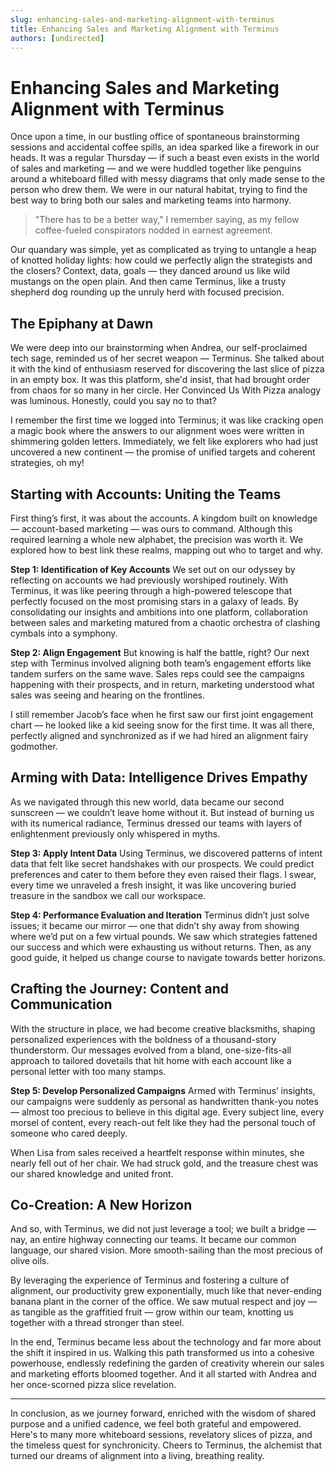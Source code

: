 ```yaml
---
slug: enhancing-sales-and-marketing-alignment-with-terminus
title: Enhancing Sales and Marketing Alignment with Terminus
authors: [undirected]
---
```



# Enhancing Sales and Marketing Alignment with Terminus

Once upon a time, in our bustling office of spontaneous brainstorming sessions and accidental coffee spills, an idea sparked like a firework in our heads. It was a regular Thursday — if such a beast even exists in the world of sales and marketing — and we were huddled together like penguins around a whiteboard filled with messy diagrams that only made sense to the person who drew them. We were in our natural habitat, trying to find the best way to bring both our sales and marketing teams into harmony.

> "There has to be a better way," I remember saying, as my fellow coffee-fueled conspirators nodded in earnest agreement. 

Our quandary was simple, yet as complicated as trying to untangle a heap of knotted holiday lights: how could we perfectly align the strategists and the closers? Context, data, goals — they danced around us like wild mustangs on the open plain. And then came Terminus, like a trusty shepherd dog rounding up the unruly herd with focused precision.

## **The Epiphany at Dawn**

We were deep into our brainstorming when Andrea, our self-proclaimed tech sage, reminded us of her secret weapon — Terminus. She talked about it with the kind of enthusiasm reserved for discovering the last slice of pizza in an empty box. It was this platform, she'd insist, that had brought order from chaos for so many in her circle. Her Convinced Us With Pizza analogy was luminous. Honestly, could you say no to that?

I remember the first time we logged into Terminus; it was like cracking open a magic book where the answers to our alignment woes were written in shimmering golden letters. Immediately, we felt like explorers who had just uncovered a new continent — the promise of unified targets and coherent strategies, oh my! 

## **Starting with Accounts: Uniting the Teams**

First thing’s first, it was about the accounts. A kingdom built on knowledge — account-based marketing — was ours to command. Although this required learning a whole new alphabet, the precision was worth it. We explored how to best link these realms, mapping out who to target and why.

**Step 1: Identification of Key Accounts**
We set out on our odyssey by reflecting on accounts we had previously worshiped routinely. With Terminus, it was like peering through a high-powered telescope that perfectly focused on the most promising stars in a galaxy of leads. By consolidating our insights and ambitions into one platform, collaboration between sales and marketing matured from a chaotic orchestra of clashing cymbals into a symphony.

**Step 2: Align Engagement**
But knowing is half the battle, right? Our next step with Terminus involved aligning both team’s engagement efforts like tandem surfers on the same wave. Sales reps could see the campaigns happening with their prospects, and in return, marketing understood what sales was seeing and hearing on the frontlines. 

I still remember Jacob’s face when he first saw our first joint engagement chart — he looked like a kid seeing snow for the first time. It was all there, perfectly aligned and synchronized as if we had hired an alignment fairy godmother.

## **Arming with Data: Intelligence Drives Empathy**

As we navigated through this new world, data became our second sunscreen — we couldn’t leave home without it. But instead of burning us with its numerical radiance, Terminus dressed our teams with layers of enlightenment previously only whispered in myths.

**Step 3: Apply Intent Data**
Using Terminus, we discovered patterns of intent data that felt like secret handshakes with our prospects. We could predict preferences and cater to them before they even raised their flags. I swear, every time we unraveled a fresh insight, it was like uncovering buried treasure in the sandbox we call our workspace.

**Step 4: Performance Evaluation and Iteration**
Terminus didn’t just solve issues; it became our mirror — one that didn’t shy away from showing where we’d put on a few virtual pounds. We saw which strategies fattened our success and which were exhausting us without returns. Then, as any good guide, it helped us change course to navigate towards better horizons.

## **Crafting the Journey: Content and Communication**

With the structure in place, we had become creative blacksmiths, shaping personalized experiences with the boldness of a thousand-story thunderstorm. Our messages evolved from a bland, one-size-fits-all approach to tailored dovetails that hit home with each account like a personal letter with too many stamps.

**Step 5: Develop Personalized Campaigns**
Armed with Terminus’ insights, our campaigns were suddenly as personal as handwritten thank-you notes — almost too precious to believe in this digital age. Every subject line, every morsel of content, every reach-out felt like they had the personal touch of someone who cared deeply.

When Lisa from sales received a heartfelt response within minutes, she nearly fell out of her chair. We had struck gold, and the treasure chest was our shared knowledge and united front. 

## **Co-Creation: A New Horizon**

And so, with Terminus, we did not just leverage a tool; we built a bridge — nay, an entire highway connecting our teams. It became our common language, our shared vision. More smooth-sailing than the most precious of olive oils.

By leveraging the experience of Terminus and fostering a culture of alignment, our productivity grew exponentially, much like that never-ending banana plant in the corner of the office. We saw mutual respect and joy — as tangible as the graffitied fruit — grow within our team, knotting us together with a thread stronger than steel.

In the end, Terminus became less about the technology and far more about the shift it inspired in us. Walking this path transformed us into a cohesive powerhouse, endlessly redefining the garden of creativity wherein our sales and marketing efforts bloomed together. And it all started with Andrea and her once-scorned pizza slice revelation.

---

In conclusion, as we journey forward, enriched with the wisdom of shared purpose and a unified cadence, we feel both grateful and empowered. Here's to many more whiteboard sessions, revelatory slices of pizza, and the timeless quest for synchronicity. Cheers to Terminus, the alchemist that turned our dreams of alignment into a living, breathing reality.